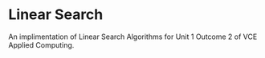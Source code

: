 # Linear Search

An implimentation of Linear Search Algorithms for Unit 1 Outcome 2 of VCE Applied Computing.